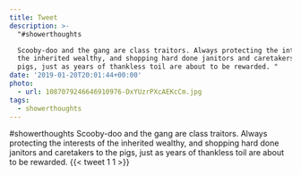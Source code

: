```yaml
---
title: Tweet
description: >-
  "#showerthoughts 

  Scooby-doo and the gang are class traitors. Always protecting the interests of
  the inherited wealthy, and shopping hard done janitors and caretakers to the
  pigs, just as years of thankless toil are about to be rewarded. "
date: '2019-01-20T20:01:44+00:00'
photo:
  - url: 1087079246646910976-DxYUzrPXcAEKcCm.jpg
tags:
  - showerthoughts
---
```

#showerthoughts 
Scooby-doo and the gang are class traitors. Always protecting the interests of the inherited wealthy, and shopping hard done janitors and caretakers to the pigs, just as years of thankless toil are about to be rewarded. 
      {{< tweet 1 1 >}}
    
